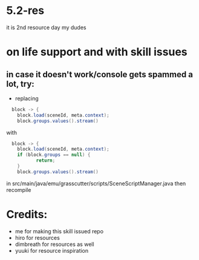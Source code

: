 # 5.2-res
it is 2nd resource day my dudes

# on life support and with skill issues


## in case it doesn't work/console gets spammed a lot, try:
- replacing 
```java
  block -> {
    block.load(sceneId, meta.context);
    block.groups.values().stream()
```
with
```java
  block -> {
    block.load(sceneId, meta.context);
    if (block.groups == null) {
           return;
    }
    block.groups.values().stream()
```
in src/main/java/emu/grasscutter/scripts/SceneScriptManager.java
then recompile


# Credits:
- me for making this skill issued repo
- hiro for resources
- dimbreath for resources as well
- yuuki for resource inspiration

